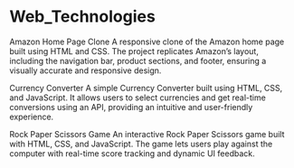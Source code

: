 # Web_Technologies
Amazon Home Page Clone
A responsive clone of the Amazon home page built using HTML and CSS. The project replicates Amazon’s layout, including the navigation bar, product sections, and footer, ensuring a visually accurate and responsive design.

Currency Converter
A simple Currency Converter built using HTML, CSS, and JavaScript. It allows users to select currencies and get real-time conversions using an API, providing an intuitive and user-friendly experience.

Rock Paper Scissors Game
An interactive Rock Paper Scissors game built with HTML, CSS, and JavaScript. The game lets users play against the computer with real-time score tracking and dynamic UI feedback.
